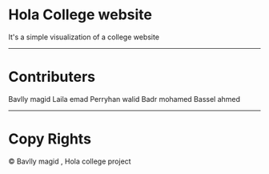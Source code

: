 # Hola College website 

It's a simple visualization of a college website 

---
# Contributers 
Bavlly magid 
Laila emad 
Perryhan walid
Badr mohamed 
Bassel ahmed

---
# Copy Rights 
© Bavlly magid , Hola college project 
